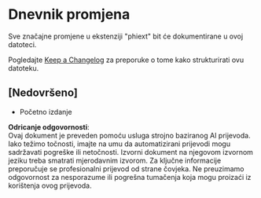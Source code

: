 # Dnevnik promjena

Sve značajne promjene u ekstenziji "phiext" bit će dokumentirane u ovoj datoteci.

Pogledajte [Keep a Changelog](http://keepachangelog.com/) za preporuke o tome kako strukturirati ovu datoteku.

## [Nedovršeno]

- Početno izdanje

**Odricanje odgovornosti**:  
Ovaj dokument je preveden pomoću usluga strojno baziranog AI prijevoda. Iako težimo točnosti, imajte na umu da automatizirani prijevodi mogu sadržavati pogreške ili netočnosti. Izvorni dokument na njegovom izvornom jeziku treba smatrati mjerodavnim izvorom. Za ključne informacije preporučuje se profesionalni prijevod od strane čovjeka. Ne preuzimamo odgovornost za nesporazume ili pogrešna tumačenja koja mogu proizaći iz korištenja ovog prijevoda.